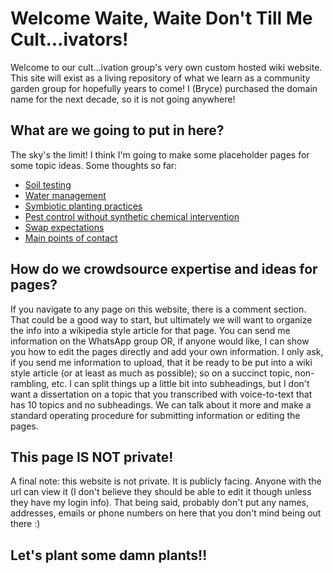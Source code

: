 # Welcome Waite, Waite Don't Till Me Cult...ivators!

Welcome to our cult...ivation group's very own custom hosted wiki website. This site will exist as a living repository of what we learn as a community garden group for hopefully years to come! I (Bryce) purchased the domain name for the next decade, so it is not going anywhere!

## What are we going to put in here?

The sky's the limit! I think I'm going to make some placeholder pages for some topic ideas. Some thoughts so far:

- [Soil testing](https://www.waitewaitedonttillme.com/soil-testing)
- [Water management](https://www.waitewaitedonttillme.com/water-management)
- [Symbiotic planting practices](https://www.waitewaitedonttillme.com/symbiotic-planting)
- [Pest control without synthetic chemical intervention](https://www.waitewaitedonttillme.com/pest-control)
- [Swap expectations](https://www.waitewaitedonttillme.com/swap-expectations)
- [Main points of contact](https://www.waitewaitedonttillme.com/main-points-of-contact)

## How do we crowdsource expertise and ideas for pages?

If you navigate to any page on this website, there is a comment section. That could be a good way to start, but ultimately we will want to organize the info into a wikipedia style article for that page. You can send me information on the WhatsApp group OR, if anyone would like, I can show you how to edit the pages directly and add your own information. I only ask, if you send me information to upload, that it be ready to be put into a wiki style article (or at least as much as possible); so on a succinct topic, non-rambling, etc. I can split things up a little bit into subheadings, but I don't want a dissertation on a topic that you transcribed with voice-to-text that has 10 topics and no subheadings. We can talk about it more and make a standard operating procedure for submitting information or editing the pages.

## This page **IS NOT** private!

A final note: this website is not private. It is publicly facing. Anyone with the url can view it (I don't believe they should be able to edit it though unless they have my login info). That being said, probably don't put any names, addresses, emails or phone numbers on here that you don't mind being out there :)

## Let's plant some damn plants!!

